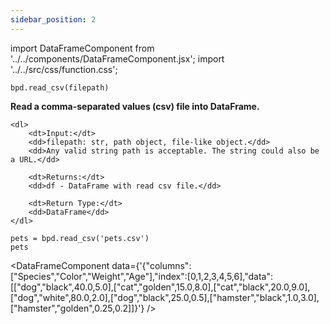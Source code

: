 ```yaml
---
sidebar_position: 2
---
```


import DataFrameComponent from '../../components/DataFrameComponent.jsx';
import '../../src/css/function.css';

<code>bpd.read_csv(filepath)</code>

<div className='base'>
    <p><strong>Read a comma-separated values (csv) file into DataFrame.</strong></p>
    
    <dl>
        <dt>Input:</dt>
        <dd>filepath: str, path object, file-like object.</dd>
        <dd>Any valid string path is acceptable. The string could also be a URL.</dd>

        <dt>Returns:</dt>
        <dd>df - DataFrame with read csv file.</dd>

        <dt>Return Type:</dt>
        <dd>DataFrame</dd>
    </dl>
</div>

```python3
pets = bpd.read_csv('pets.csv')
pets
```

<DataFrameComponent data={'{"columns":["Species","Color","Weight","Age"],"index":[0,1,2,3,4,5,6],"data":[["dog","black",40.0,5.0],["cat","golden",15.0,8.0],["cat","black",20.0,9.0],["dog","white",80.0,2.0],["dog","black",25.0,0.5],["hamster","black",1.0,3.0],["hamster","golden",0.25,0.2]]}'} />